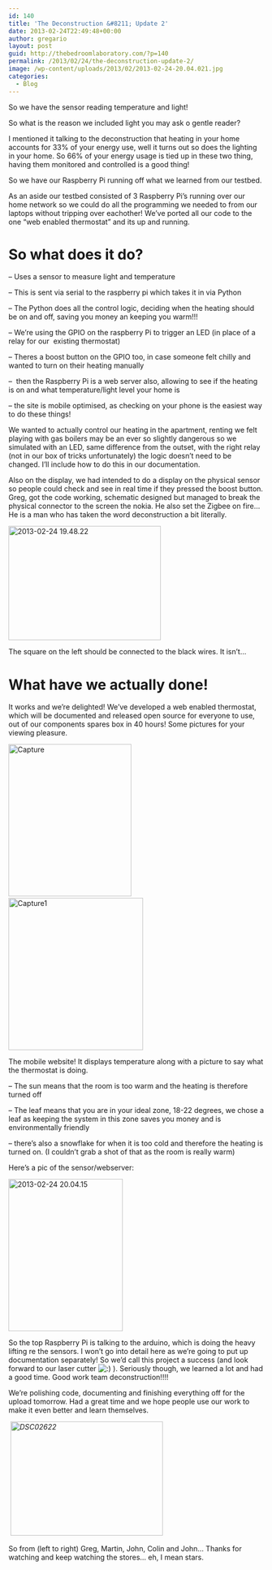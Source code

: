 ```yaml
---
id: 140
title: 'The Deconstruction &#8211; Update 2'
date: 2013-02-24T22:49:48+00:00
author: gregario
layout: post
guid: http://thebedroomlaboratory.com/?p=140
permalink: /2013/02/24/the-deconstruction-update-2/
image: /wp-content/uploads/2013/02/2013-02-24-20.04.021.jpg
categories:
  - Blog
---
```

So we have the sensor reading temperature and light!

So what is the reason we included light you may ask o gentle reader?
  
I mentioned it talking to the deconstruction that heating in your home accounts for 33% of your energy use, well it turns out so does the lighting in your home. So 66% of your energy usage is tied up in these two thing, having them monitored and controlled is a good thing!

So we have our Raspberry Pi running off what we learned from our testbed.
  
As an aside our testbed consisted of 3 Raspberry Pi’s running over our home network so we could do all the programming we needed to from our laptops without tripping over eachother! We’ve ported all our code to the one “web enabled thermostat” and its up and running.

# So what does it do?

&#8211; Uses a sensor to measure light and temperature
  
&#8211; This is sent via serial to the raspberry pi which takes it in via Python
  
&#8211; The Python does all the control logic, deciding when the heating should be on and off, saving you money an keeping you warm!!!
  
&#8211; We’re using the GPIO on the raspberry Pi to trigger an LED (in place of a relay for our  existing thermostat)
  
&#8211; Theres a boost button on the GPIO too, in case someone felt chilly and wanted to turn on their heating manually
  
&#8211;  then the Raspberry Pi is a web server also, allowing to see if the heating is on and what temperature/light level your home is
  
&#8211; the site is mobile optimised, as checking on your phone is the easiest way to do these things!

We wanted to actually control our heating in the apartment, renting we felt playing with gas boilers may be an ever so slightly dangerous so we simulated with an LED, same difference from the outset, with the right relay (not in our box of tricks unfortunately) the logic doesn’t need to be changed. I’ll include how to do this in our documentation.

Also on the display, we had intended to do a display on the physical sensor so people could check and see in real time if they pressed the boost button. Greg, got the code working, schematic designed but managed to break the physical connector to the screen the nokia. He also set the Zigbee on fire… He is a man who has taken the word deconstruction a bit literally.

[<img alt="2013-02-24 19.48.22" src="http://thedeconstruction.org/wp-content/uploads/2013/02/2013-02-24-19.48.22-300x225.jpg" width="300" height="225" />](http://thedeconstruction.org/wp-content/uploads/2013/02/2013-02-24-19.48.22.jpg)

The square on the left should be connected to the black wires. It isn’t…

# What have we actually done!

It works and we’re delighted! We’ve developed a web enabled thermostat, which will be documented and released open source for everyone to use, out of our components spares box in 40 hours! Some pictures for your viewing pleasure.

[<img alt="Capture" src="http://thedeconstruction.org/wp-content/uploads/2013/02/Capture-242x300.png" width="242" height="300" />](http://thedeconstruction.org/wp-content/uploads/2013/02/Capture.png)     [<img alt="Capture1" src="http://thedeconstruction.org/wp-content/uploads/2013/02/Capture1-265x300.png" width="265" height="300" />](http://thedeconstruction.org/wp-content/uploads/2013/02/Capture1.png)

The mobile website! It displays temperature along with a picture to say what the thermostat is doing.
  
&#8211; The sun means that the room is too warm and the heating is therefore turned off
  
&#8211; The leaf means that you are in your ideal zone, 18-22 degrees, we chose a leaf as keeping the system in this zone saves you money and is environmentally friendly
  
&#8211; there’s also a snowflake for when it is too cold and therefore the heating is turned on. (I couldn’t grab a shot of that as the room is really warm)

Here’s a pic of the sensor/webserver:

[<img alt="2013-02-24 20.04.15" src="http://thedeconstruction.org/wp-content/uploads/2013/02/2013-02-24-20.04.15-225x300.jpg" width="225" height="300" />](http://thedeconstruction.org/wp-content/uploads/2013/02/2013-02-24-20.04.15.jpg)

So the top Raspberry Pi is talking to the arduino, which is doing the heavy lifting re the sensors. I won’t go into detail here as we’re going to put up documentation separately! So we’d call this project a success (and look forward to our laser cutter ![:)](http://thedeconstruction.org/wp-includes/images/smilies/icon_smile.gif) ). Seriously though, we learned a lot and had a good time. Good work team deconstruction!!!!

We’re polishing code, documenting and finishing everything off for the upload tomorrow. Had a great time and we hope people use our work to make it even better and learn themselves.

<em id="__mceDel"> <a href="http://thedeconstruction.org/wp-content/uploads/2013/02/DSC02622.jpg"><img alt="DSC02622" src="http://thedeconstruction.org/wp-content/uploads/2013/02/DSC02622-300x225.jpg" width="300" height="225" /></a></em>

So from (left to right) Greg, Martin, John, Colin and John… Thanks for watching and keep watching the stores… eh, I mean stars.